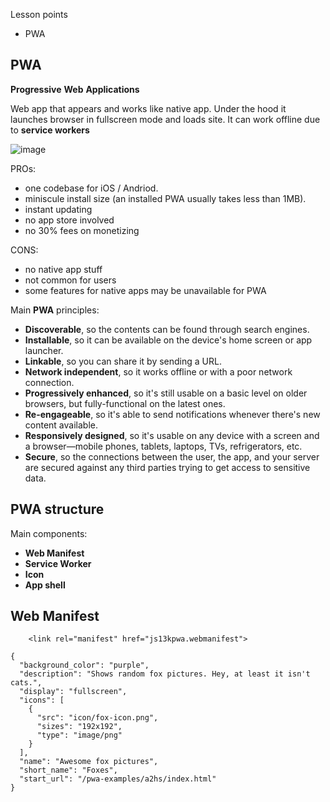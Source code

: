 Lesson points
 - PWA
 
 ## PWA
 
**Progressive**
**Web**
**Applications**

Web app that appears and works like native app. 
Under the hood it launches browser in fullscreen mode and loads site. It can work offline due to **service workers**

![image](https://web-dev.imgix.net/image/tcFciHGuF3MxnTr1y5ue01OGLBn2/1DKtUFjXLJbiiruKA9P1.svg)


PROs:
- one codebase for iOS / Andriod.
- miniscule install size (an installed PWA usually takes less than 1MB).
- instant updating
- no app store involved
- no 30% fees on monetizing

CONS:
- no native app stuff
- not common for users
- some features for native apps may be unavailable for PWA

Main **PWA** principles:
- **Discoverable**, so the contents can be found through search engines.
- **Installable**, so it can be available on the device's home screen or app launcher.
- **Linkable**, so you can share it by sending a URL.
- **Network independent**, so it works offline or with a poor network connection.
- **Progressively enhanced**, so it's still usable on a basic level on older browsers, but fully-functional on the latest ones.
- **Re-engageable**, so it's able to send notifications whenever there's new content available.
- **Responsively designed**, so it's usable on any device with a screen and a browser—mobile phones, tablets, laptops, TVs, refrigerators, etc.
- **Secure**, so the connections between the user, the app, and your server are secured against any third parties trying to get access to sensitive data.


## PWA structure
Main components:
- **Web Manifest**
- **Service Worker**
- **Icon**
- **App shell**


## Web Manifest
```
	<link rel="manifest" href="js13kpwa.webmanifest">
```

```
{
  "background_color": "purple",
  "description": "Shows random fox pictures. Hey, at least it isn't cats.",
  "display": "fullscreen",
  "icons": [
    {
      "src": "icon/fox-icon.png",
      "sizes": "192x192",
      "type": "image/png"
    }
  ],
  "name": "Awesome fox pictures",
  "short_name": "Foxes",
  "start_url": "/pwa-examples/a2hs/index.html"
}
```







